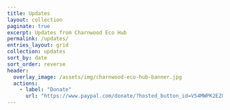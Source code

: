 ```yaml
---
title: Updates
layout: collection
paginate: true
excerpt: Updates from Charnwood Eco Hub
permalink: /updates/
entries_layout: grid
collection: updates
sort_by: date
sort_order: reverse
header:
  overlay_image: /assets/img/charnwood-eco-hub-banner.jpg
  actions:
    - label: "Donate"
      url: "https://www.paypal.com/donate/?hosted_button_id=V54MWPK2EZGPY"
---
```

